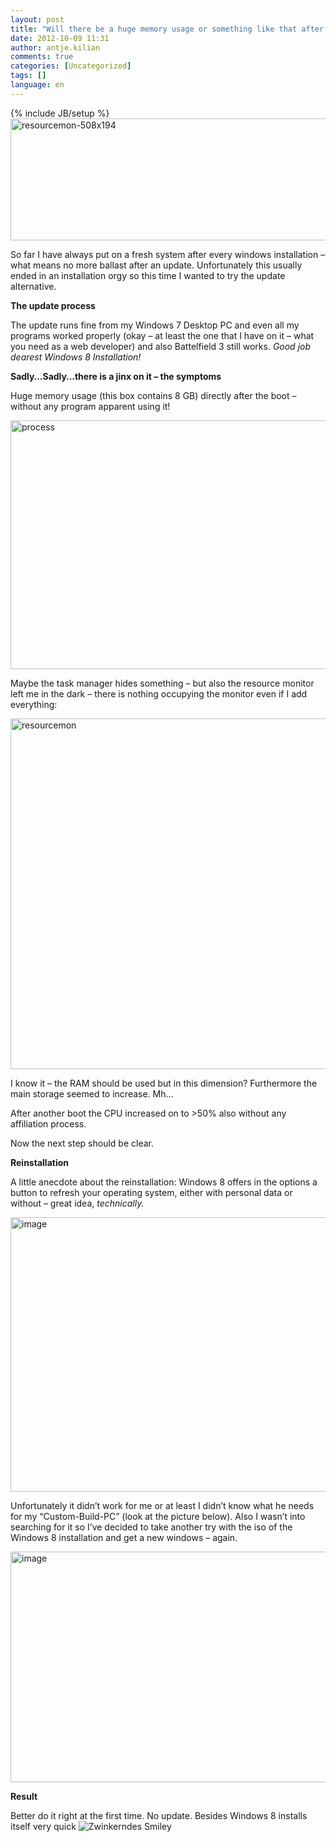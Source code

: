 ```yaml
---
layout: post
title: "Will there be a huge memory usage or something like that after the update from Windows 7 to Windows 8?"
date: 2012-10-09 11:31
author: antje.kilian
comments: true
categories: [Uncategorized]
tags: []
language: en
---
```

{% include JB/setup %}
<a href="http://code-inside.de/blog-in/wp-content/uploads/resourcemon-508x194.png"><img style="background-image: none; padding-left: 0px; padding-right: 0px; display: inline; padding-top: 0px; border: 0px;" title="resourcemon-508x194" src="http://code-inside.de/blog-in/wp-content/uploads/resourcemon-508x194_thumb.png" border="0" alt="resourcemon-508x194" width="509" height="195" /></a>

<strong> </strong>

So far I have always put on a fresh system after every windows installation – what means no more ballast after an update. Unfortunately this usually ended in an installation orgy so this time I wanted to try the update alternative.

<strong>The update process</strong>

The update runs fine from my Windows 7 Desktop PC and even all my programs worked properly (okay – at least the one that I have on it – what you need as a web developer) and also Battelfield 3 still works. <em>Good job dearest Windows 8 Installation!</em>

<strong>Sadly…Sadly…there is a jinx on it – the symptoms </strong>

<strong> </strong>

Huge memory usage (this box contains 8 GB) directly after the boot – without any program apparent using it!

<img style="background-image: none; padding-left: 0px; padding-right: 0px; padding-top: 0px; border: 0px;" title="process" src="http://code-inside.de/blog/wp-content/uploads/process_thumb.png" border="0" alt="process" width="582" height="398" />

Maybe the task manager hides something – but also the resource monitor left me in the dark – there is nothing occupying the monitor even if I add everything:

<img style="background-image: none; padding-left: 0px; padding-right: 0px; padding-top: 0px; border: 0px;" title="resourcemon" src="http://code-inside.de/blog/wp-content/uploads/resourcemon_thumb.png" border="0" alt="resourcemon" width="591" height="561" />

I know it – the RAM should be used but in this dimension? Furthermore the main storage seemed to increase. Mh…

After another boot the CPU increased on to &gt;50% also without any affiliation process.

Now the next step should be clear.

<strong>Reinstallation</strong>

<strong> </strong>

A little anecdote about the reinstallation: Windows 8 offers in the options a button to refresh your operating system, either with personal data or without – great idea, <em>technically.</em>

<img style="background-image: none; padding-left: 0px; padding-right: 0px; padding-top: 0px; border: 0px;" title="image" src="http://code-inside.de/blog/wp-content/uploads/image_thumb742.png" border="0" alt="image" width="598" height="439" />

<em> </em>

Unfortunately it didn’t work for me or at least I didn’t know what he needs for my “Custom-Build-PC” (look at the picture below). <em> </em>Also I wasn’t into searching for it so I’ve decided to take another try with the iso of the Windows 8 installation and get a new windows – again.

<img style="background-image: none; padding-left: 0px; padding-right: 0px; padding-top: 0px; border: 0px;" title="image" src="http://code-inside.de/blog/wp-content/uploads/image_thumb743.png" border="0" alt="image" width="604" height="369" />

<strong>Result</strong>

<strong></strong>

Better do it right at the first time. No update. Besides Windows 8 installs itself very quick <img class="wlEmoticon wlEmoticon-winkingsmile" style="border-style: none;" src="http://code-inside.de/blog-in/wp-content/uploads/wlEmoticon-winkingsmile43.png" alt="Zwinkerndes Smiley" />
